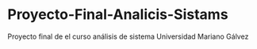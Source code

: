 # Proyecto-Final-Analicis-Sistams
Proyecto final de el curso análisis de sistema Universidad Mariano Gálvez
